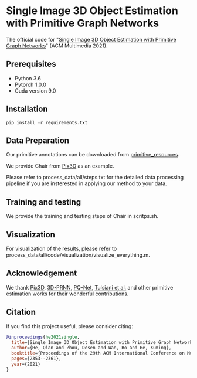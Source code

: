 # Single Image 3D Object Estimation with Primitive Graph Networks


The official code for "[Single Image 3D Object Estimation with Primitive Graph Networks](https://arxiv.org/abs/2109.04153)" (ACM Multimedia 2021).

<!-- ---
TODO
- [x] Code for data processing
- [ ] Primitive annotations
- [ ] Code for training and inference
- [ ] Trained models and results -->


## Prerequisites
- Python 3.6
- Pytorch 1.0.0
- Cuda version 9.0


## Installation
```
pip install -r requirements.txt
```


## Data Preparation

Our primitive annotations can be downloaded from [primitive_resources](https://drive.google.com/file/d/1dz0bH4LSbRMg8Y7-UMww4zVC6_POTiet/view?usp=drive_link).

We provide Chair from [Pix3D](https://github.com/xingyuansun/pix3d) as an example.

Please refer to process_data/all/steps.txt for the detailed data processing pipeline if you are insterested in applying our method to your data.


## Training and testing
We provide the training and testing steps of Chair in scritps.sh.


## Visualization
For visualization of the results, please refer to process_data/all/code/visualization/visualize_everything.m.


## Acknowledgement

We thank [Pix3D](http://pix3d.csail.mit.edu/papers/pix3d_cvpr.pdf), [3D-PRNN](http://dhoiem.cs.illinois.edu/publications/3D-PRNN_ICCV17_Zou.pdf), [PQ-Net](https://arxiv.org/pdf/1911.10949.pdf), [Tulsiani et al.](https://arxiv.org/pdf/1612.00404.pdf) and other primitive estimation works for their wonderful contributions.


## Citation

If you find this project useful, please consider citing:

```bibtex
@inproceedings{he2021single,
  title={Single Image 3D Object Estimation with Primitive Graph Networks},
  author={He, Qian and Zhou, Desen and Wan, Bo and He, Xuming},
  booktitle={Proceedings of the 29th ACM International Conference on Multimedia},
  pages={2353--2361},
  year={2021}
}
```
